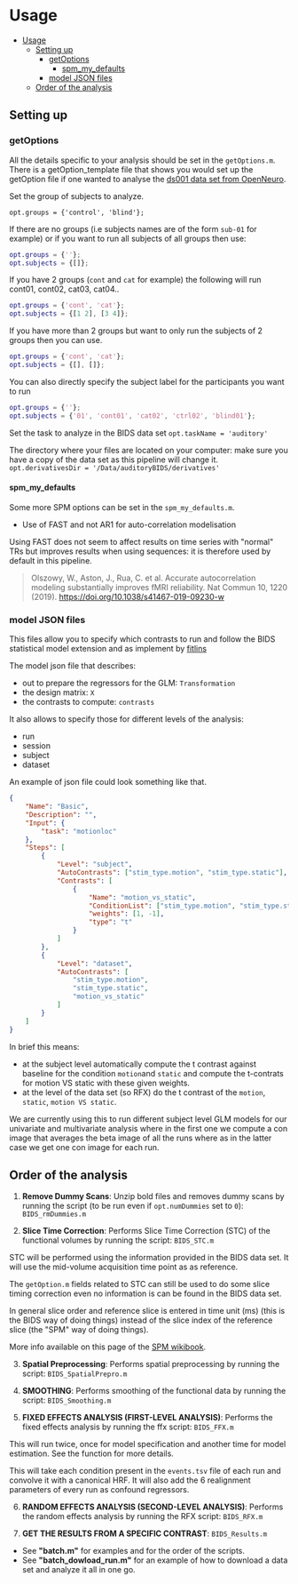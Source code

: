# Usage

<!-- TOC -->

- [Usage](#usage)
  - [Setting up](#setting-up)
    - [getOptions](#getoptions)
      - [spm_my_defaults](#spm_my_defaults)
    - [model JSON files](#model-json-files)
  - [Order of the analysis](#order-of-the-analysis)

<!-- /TOC -->

## Setting up

### getOptions

All the details specific to your analysis should be set in the `getOptions.m`.
There is a getOption_template file that shows you would set up the getOption
file if one wanted to analyse the
[ds001 data set from OpenNeuro](https://openneuro.org/datasets/ds000001/versions/57fecb0ccce88d000ac17538).

Set the group of subjects to analyze.

```
opt.groups = {'control', 'blind'};
```

If there are no groups (i.e subjects names are of the form `sub-01` for example)
or if you want to run all subjects of all groups then use:

```matlab
opt.groups = {''};
opt.subjects = {[]};
```

If you have 2 groups (`cont` and `cat` for example) the following will run
cont01, cont02, cat03, cat04..

```matlab
opt.groups = {'cont', 'cat'};
opt.subjects = {[1 2], [3 4]};
```

If you have more than 2 groups but want to only run the subjects of 2 groups
then you can use.

```matlab
opt.groups = {'cont', 'cat'};
opt.subjects = {[], []};
```

You can also directly specify the subject label for the participants you want to
run

```matlab
opt.groups = {''};
opt.subjects = {'01', 'cont01', 'cat02', 'ctrl02', 'blind01'};
```

Set the task to analyze in the BIDS data set `opt.taskName = 'auditory'`

The directory where your files are located on your computer: make sure you have
a copy of the data set as this pipeline will change it.
`opt.derivativesDir = '/Data/auditoryBIDS/derivatives'`

#### spm_my_defaults

Some more SPM options can be set in the `spm_my_defaults.m`.

-   Use of FAST and not AR1 for auto-correlation modelisation

Using FAST does not seem to affect results on time series with "normal" TRs but
improves results when using sequences: it is therefore used by default in this
pipeline.

> Olszowy, W., Aston, J., Rua, C. et al. Accurate autocorrelation modeling
> substantially improves fMRI reliability. Nat Commun 10, 1220 (2019).
> https://doi.org/10.1038/s41467-019-09230-w

### model JSON files

This files allow you to specify which contrasts to run and follow the BIDS
statistical model extension and as implement by
[fitlins](https://fitlins.readthedocs.io/en/latest/model.html)

The model json file that describes:

-   out to prepare the regressors for the GLM: `Transformation`
-   the design matrix: `X`
-   the contrasts to compute: `contrasts`

It also allows to specify those for different levels of the analysis:

-   run
-   session
-   subject
-   dataset

An example of json file could look something like that.

```json
{
    "Name": "Basic",
    "Description": "",
    "Input": {
        "task": "motionloc"
    },
    "Steps": [
        {
            "Level": "subject",
            "AutoContrasts": ["stim_type.motion", "stim_type.static"],
            "Contrasts": [
                {
                    "Name": "motion_vs_static",
                    "ConditionList": ["stim_type.motion", "stim_type.static"],
                    "weights": [1, -1],
                    "type": "t"
                }
            ]
        },
        {
            "Level": "dataset",
            "AutoContrasts": [
                "stim_type.motion",
                "stim_type.static",
                "motion_vs_static"
            ]
        }
    ]
}
```

In brief this means:

-   at the subject level automatically compute the t contrast against baseline
    for the condition `motion`and `static` and compute the t-contrats for motion
    VS static with these given weights.
-   at the level of the data set (so RFX) do the t contrast of the `motion`,
    `static`, `motion VS static`.

We are currently using this to run different subject level GLM models for our
univariate and multivariate analysis where in the first one we compute a con
image that averages the beta image of all the runs where as in the latter case
we get one con image for each run.

## Order of the analysis

1.  **Remove Dummy Scans**: Unzip bold files and removes dummy scans by running
    the script (to be run even if `opt.numDummies` set to `0`):
    `BIDS_rmDummies.m`

2.  **Slice Time Correction**: Performs Slice Time Correction (STC) of the
    functional volumes by running the script: `BIDS_STC.m`

STC will be performed using the information provided in the BIDS data set. It
will use the mid-volume acquisition time point as as reference.

The `getOption.m` fields related to STC can still be used to do some slice
timing correction even no information is can be found in the BIDS data set.

In general slice order and reference slice is entered in time unit (ms) (this is
the BIDS way of doing things) instead of the slice index of the reference slice
(the "SPM" way of doing things).

More info available on this page of the
[SPM wikibook](https://en.wikibooks.org/wiki/SPM/Slice_Timing).

3.  **Spatial Preprocessing**: Performs spatial preprocessing by running the
    script: `BIDS_SpatialPrepro.m`

4.  **SMOOTHING**: Performs smoothing of the functional data by running the
    script: `BIDS_Smoothing.m`

5.  **FIXED EFFECTS ANALYSIS (FIRST-LEVEL ANALYSIS)**: Performs the fixed
    effects analysis by running the ffx script: `BIDS_FFX.m`

This will run twice, once for model specification and another time for model
estimation. See the function for more details.

This will take each condition present in the `events.tsv` file of each run and
convolve it with a canonical HRF. It will also add the 6 realignment parameters
of every run as confound regressors.

6.  **RANDOM EFFECTS ANALYSIS (SECOND-LEVEL ANALYSIS)**: Performs the random
    effects analysis by running the RFX script: `BIDS_RFX.m`

7.  **GET THE RESULTS FROM A SPECIFIC CONTRAST**: `BIDS_Results.m`

-   See **"batch.m"** for examples and for the order of the scripts.
-   See **"batch_dowload_run.m"** for an example of how to download a data set
    and analyze it all in one go.
